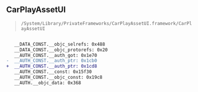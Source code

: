 ## CarPlayAssetUI

> `/System/Library/PrivateFrameworks/CarPlayAssetUI.framework/CarPlayAssetUI`

```diff

   __DATA_CONST.__objc_selrefs: 0x488
   __DATA_CONST.__objc_protorefs: 0x20
   __AUTH_CONST.__auth_got: 0x1e70
-  __AUTH_CONST.__auth_ptr: 0x1cb0
+  __AUTH_CONST.__auth_ptr: 0x1cd8
   __AUTH_CONST.__const: 0x15f30
   __AUTH_CONST.__objc_const: 0x19c8
   __AUTH.__objc_data: 0x368

```
